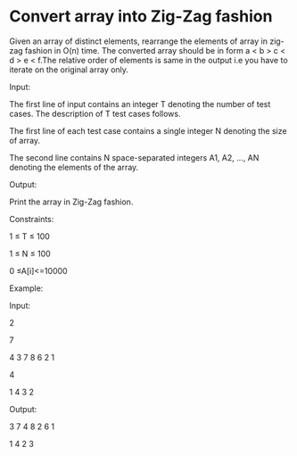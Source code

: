 # Convert array into Zig-Zag fashion

Given an array of distinct elements, rearrange the elements of array in zig-zag fashion in O(n) time. The converted array should be in form a < b > c < d > e < f.The relative order of elements is same in the output i.e you have to iterate on the original array only.



Input:

The first line of input contains an integer T denoting the number of test cases. The description of T test cases follows.

The first line of each test case contains a single integer N denoting the size of array.

The second line contains N space-separated integers A1, A2, ..., AN denoting the elements of the array.



Output:

Print the array in Zig-Zag fashion.



Constraints:

1 ≤ T ≤ 100

1 ≤ N ≤ 100

0 ≤A[i]<=10000



Example:

Input:

2

7

4 3 7 8 6 2 1

4

1 4 3 2

Output:

3 7 4 8 2 6 1

1 4 2 3

